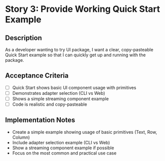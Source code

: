 # Story 3: Provide Working Quick Start Example

## Description

As a developer wanting to try UI package, I want a clear, copy-pasteable Quick Start example so that I can quickly get up and running with the package.

## Acceptance Criteria

- [ ] Quick Start shows basic UI component usage with primitives
- [ ] Demonstrates adapter selection (CLI vs Web)
- [ ] Shows a simple streaming component example
- [ ] Code is realistic and copy-pasteable

## Implementation Notes

- Create a simple example showing usage of basic primitives (Text, Row, Column)
- Include adapter selection example (CLI vs Web)
- Show a streaming component example if possible
- Focus on the most common and practical use case